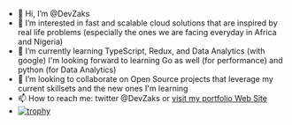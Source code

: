 - 👋 Hi, I’m @DevZaks 
- 👀 I’m interested in fast and scalable cloud solutions that are inspired by real life problems (especially the ones we are facing everyday in Africa and Nigeria)
- 🌱 I’m currently learning TypeScript, Redux, and Data Analytics (with google) I'm looking forward to learning Go as well (for performance) and python (for Data Analytics)
- 💞️ I’m looking to collaborate on Open Source projects that leverage my current skillsets and the new ones I'm learning 
- 📫 How to reach me: twitter @DevZaks or [visit my portfolio Web Site](https://devzaks.netlify.app)
- [![trophy](https://github-profile-trophy.vercel.app/?username=EngrZaks)](https://github.com/ryo-ma/github-profile-trophy)

<!---
EngrZaks/EngrZaks is a ✨ special ✨ repository because its `README.md` (this file) appears on your GitHub profile.
You can click the Preview link to take a look at your changes.
--->
